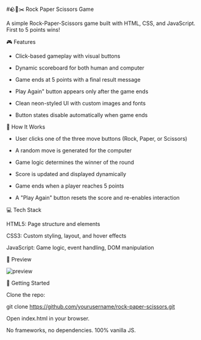 #🪨📄✂️ Rock Paper Scissors Game

A simple Rock-Paper-Scissors game built with HTML, CSS, and JavaScript. First to 5 points wins!

🎮 Features

- Click-based gameplay with visual buttons

- Dynamic scoreboard for both human and computer

- Game ends at 5 points with a final result message

- Play Again" button appears only after the game ends

- Clean neon-styled UI with custom images and fonts

- Button states disable automatically when game ends

🧠 How It Works

- User clicks one of the three move buttons (Rock, Paper, or Scissors)

- A random move is generated for the computer

- Game logic determines the winner of the round

- Score is updated and displayed dynamically

- Game ends when a player reaches 5 points

- A "Play Again" button resets the score and re-enables interaction

💻 Tech Stack

HTML5: Page structure and elements

CSS3: Custom styling, layout, and hover effects

JavaScript: Game logic, event handling, DOM manipulation

📸 Preview

<img src="rps-images/rps-preview.png" alt="preview" />

🚀 Getting Started

Clone the repo:

git clone https://github.com/yourusername/rock-paper-scissors.git


Open index.html in your browser.

No frameworks, no dependencies. 100% vanilla JS.

